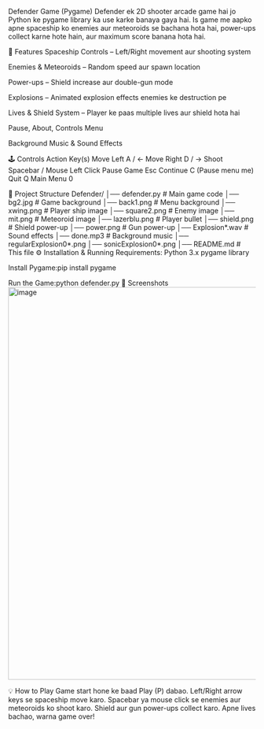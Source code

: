Defender Game (Pygame)
Defender ek 2D shooter arcade game hai jo Python ke pygame library ka use karke banaya gaya hai.
Is game me aapko apne spaceship ko enemies aur meteoroids se bachana hota hai, power-ups collect karne hote hain, aur maximum score banana hota hai.

📌 Features
Spaceship Controls – Left/Right movement aur shooting system

Enemies & Meteoroids – Random speed aur spawn location

Power-ups – Shield increase aur double-gun mode

Explosions – Animated explosion effects enemies ke destruction pe

Lives & Shield System – Player ke paas multiple lives aur shield hota hai

Pause, About, Controls Menu

Background Music & Sound Effects

🕹 Controls
Action	Key(s)
Move Left	A / ←
Move Right	D / →
Shoot	Spacebar / Mouse Left Click
Pause Game	Esc
Continue	C (Pause menu me)
Quit	Q
Main Menu	0

📂 Project Structure
Defender/
│── defender.py         # Main game code
│── bg2.jpg             # Game background
│── back1.png           # Menu background
│── xwing.png           # Player ship image
│── square2.png         # Enemy image
│── mit.png             # Meteoroid image
│── lazerblu.png        # Player bullet
│── shield.png          # Shield power-up
│── power.png           # Gun power-up
│── Explosion*.wav      # Sound effects
│── done.mp3            # Background music
│── regularExplosion0*.png
│── sonicExplosion0*.png
│── README.md           # This file
⚙ Installation & Running
Requirements:
Python 3.x
pygame library

Install Pygame:pip install pygame

Run the Game:python defender.py
📸 Screenshots
<img width="1367" height="798" alt="image" src="https://github.com/user-attachments/assets/4ff135ec-3d6b-4fe6-bd52-001ff1721e45" />


💡 How to Play
Game start hone ke baad Play (P) dabao.
Left/Right arrow keys se spaceship move karo.
Spacebar ya mouse click se enemies aur meteoroids ko shoot karo.
Shield aur gun power-ups collect karo.
Apne lives bachao, warna game over!

